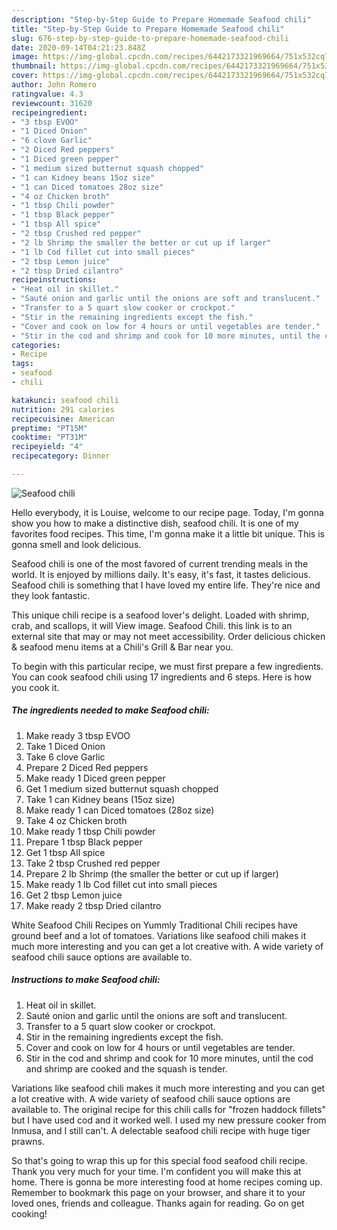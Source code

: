 ```yaml
---
description: "Step-by-Step Guide to Prepare Homemade Seafood chili"
title: "Step-by-Step Guide to Prepare Homemade Seafood chili"
slug: 676-step-by-step-guide-to-prepare-homemade-seafood-chili
date: 2020-09-14T04:21:23.848Z
image: https://img-global.cpcdn.com/recipes/6442173321969664/751x532cq70/seafood-chili-recipe-main-photo.jpg
thumbnail: https://img-global.cpcdn.com/recipes/6442173321969664/751x532cq70/seafood-chili-recipe-main-photo.jpg
cover: https://img-global.cpcdn.com/recipes/6442173321969664/751x532cq70/seafood-chili-recipe-main-photo.jpg
author: John Romero
ratingvalue: 4.3
reviewcount: 31620
recipeingredient:
- "3 tbsp EVOO"
- "1 Diced Onion"
- "6 clove Garlic"
- "2 Diced Red peppers"
- "1 Diced green pepper"
- "1 medium sized butternut squash chopped"
- "1 can Kidney beans 15oz size"
- "1 can Diced tomatoes 28oz size"
- "4 oz Chicken broth"
- "1 tbsp Chili powder"
- "1 tbsp Black pepper"
- "1 tbsp All spice"
- "2 tbsp Crushed red pepper"
- "2 lb Shrimp the smaller the better or cut up if larger"
- "1 lb Cod fillet cut into small pieces"
- "2 tbsp Lemon juice"
- "2 tbsp Dried cilantro"
recipeinstructions:
- "Heat oil in skillet."
- "Sauté onion and garlic until the onions are soft and translucent."
- "Transfer to a 5 quart slow cooker or crockpot."
- "Stir in the remaining ingredients except the fish."
- "Cover and cook on low for 4 hours or until vegetables are tender."
- "Stir in the cod and shrimp and cook for 10 more minutes, until the cod and shrimp are cooked and the squash is tender."
categories:
- Recipe
tags:
- seafood
- chili

katakunci: seafood chili 
nutrition: 291 calories
recipecuisine: American
preptime: "PT15M"
cooktime: "PT31M"
recipeyield: "4"
recipecategory: Dinner

---
```



![Seafood chili](https://img-global.cpcdn.com/recipes/6442173321969664/751x532cq70/seafood-chili-recipe-main-photo.jpg)

Hello everybody, it is Louise, welcome to our recipe page. Today, I'm gonna show you how to make a distinctive dish, seafood chili. It is one of my favorites food recipes. This time, I'm gonna make it a little bit unique. This is gonna smell and look delicious.

Seafood chili is one of the most favored of current trending meals in the world. It is enjoyed by millions daily. It's easy, it's fast, it tastes delicious. Seafood chili is something that I have loved my entire life. They're nice and they look fantastic.

This unique chili recipe is a seafood lover&#39;s delight. Loaded with shrimp, crab, and scallops, it will View image. Seafood Chili. this link is to an external site that may or may not meet accessibility. Order delicious chicken &amp; seafood menu items at a Chili&#39;s Grill &amp; Bar near you.


To begin with this particular recipe, we must first prepare a few ingredients. You can cook seafood chili using 17 ingredients and 6 steps. Here is how you cook it.

<!--inarticleads1-->

##### The ingredients needed to make Seafood chili:

1. Make ready 3 tbsp EVOO
1. Take 1 Diced Onion
1. Take 6 clove Garlic
1. Prepare 2 Diced Red peppers
1. Make ready 1 Diced green pepper
1. Get 1 medium sized butternut squash chopped
1. Take 1 can Kidney beans (15oz size)
1. Make ready 1 can Diced tomatoes (28oz size)
1. Take 4 oz Chicken broth
1. Make ready 1 tbsp Chili powder
1. Prepare 1 tbsp Black pepper
1. Get 1 tbsp All spice
1. Take 2 tbsp Crushed red pepper
1. Prepare 2 lb Shrimp (the smaller the better or cut up if larger)
1. Make ready 1 lb Cod fillet cut into small pieces
1. Get 2 tbsp Lemon juice
1. Make ready 2 tbsp Dried cilantro


White Seafood Chili Recipes on Yummly Traditional Chili recipes have ground beef and a lot of tomatoes. Variations like seafood chili makes it much more interesting and you can get a lot creative with. A wide variety of seafood chili sauce options are available to. 

<!--inarticleads2-->

##### Instructions to make Seafood chili:

1. Heat oil in skillet.
1. Sauté onion and garlic until the onions are soft and translucent.
1. Transfer to a 5 quart slow cooker or crockpot.
1. Stir in the remaining ingredients except the fish.
1. Cover and cook on low for 4 hours or until vegetables are tender.
1. Stir in the cod and shrimp and cook for 10 more minutes, until the cod and shrimp are cooked and the squash is tender.


Variations like seafood chili makes it much more interesting and you can get a lot creative with. A wide variety of seafood chili sauce options are available to. The original recipe for this chili calls for &#34;frozen haddock fillets&#34; but I have used cod and it worked well. I used my new pressure cooker from Inmusa, and I still can&#39;t. A delectable seafood chili recipe with huge tiger prawns. 

So that's going to wrap this up for this special food seafood chili recipe. Thank you very much for your time. I'm confident you will make this at home. There is gonna be more interesting food at home recipes coming up. Remember to bookmark this page on your browser, and share it to your loved ones, friends and colleague. Thanks again for reading. Go on get cooking!
